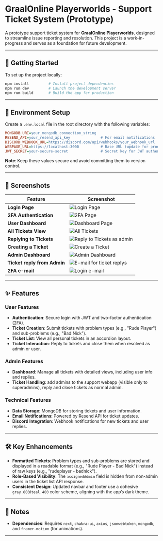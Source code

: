 # GraalOnline Playerworlds - Support Ticket System (Prototype)

A prototype support ticket system for **GraalOnline Playerworlds**, designed to streamline issue reporting and resolution. This project is a work-in-progress and serves as a foundation for future development.

---

## 🚀 Getting Started

To set up the project locally:

```bash
npm install         # Install project dependencies
npm run dev         # Launch the development server
npm run build       # Build the app for production
```

---

## 🔧 Environment Setup

Create a `.env.local` file in the root directory with the following variables:

```ini
MONGODB_URI=your_mongodb_connection_string
RESEND_API=your_resend_api_key              # For email notifications
DISCORD_WEBHOOK_URL=https://discord.com/api/webhooks/your_webhook_url  # Webhook for ticket updates
WEBPAGE_URL=https://localhost:3000          # Base URL (update for production)
JWT_SECRET=your-secure-secret               # Secret key for JWT authentication
```

**Note**: Keep these values secure and avoid committing them to version control.

---

## 📸 Screenshots

| Feature             | Screenshot                                                                |
|---------------------|---------------------------------------------------------------------------|
| **Login Page**      | ![Login Page](https://i.imgur.com/rVRCe5y.png)                           |
| **2FA Authentication** | ![2FA Page](https://i.imgur.com/oo6lsKl.png)                          |
| **User Dashboard**  | ![Dashboard Page](https://i.imgur.com/gZX0KAb.png)                       |
| **All Tickets View**| ![All Tickets](https://i.imgur.com/qmaNiqW.png)                          |
| **Replying to Tickets** | ![Reply to Tickets as admin](https://i.imgur.com/5d6zu3C.png)        |
| **Creating a Ticket**| ![Create a Ticket](https://i.imgur.com/FDI6pRv.png)                     |
| **Admin Dashboard** | ![Admin Dashboard](https://i.imgur.com/T9qOYGc.png)                      |
| **Ticket reply from Admin** | ![E-mail for ticket replys](https://i.imgur.com/DCEtBdA.png)      |
| **2FA e-mail** | ![Login e-mail](https://i.imgur.com/58zoQS2.png)    |

---

## ✨ Features

### User Features
- **Authentication**: Secure login with JWT and two-factor authentication (2FA).
- **Ticket Creation**: Submit tickets with problem types (e.g., "Rude Player") and sub-problems (e.g., "Bad Nick").
- **Ticket List**: View all personal tickets in an accordion layout.
- **Ticket Interaction**: Reply to tickets and close them when resolved as admin or user.

### Admin Features
- **Dashboard**: Manage all tickets with detailed views, including user info and replies.
- **Ticket Handling**: add admins to the support webapp (visible only to superadmins), reply and close tickets as normal admin.

### Technical Features
- **Data Storage**: MongoDB for storing tickets and user information.
- **Email Notifications**: Powered by Resend API for ticket updates.
- **Discord Integration**: Webhook notifications for new tickets and user replies.

---

## 🛠 Key Enhancements

- **Formatted Tickets**: Problem types and sub-problems are stored and displayed in a readable format (e.g., "Rude Player - Bad Nick") instead of raw keys (e.g., "rudeplayer - badnick").
- **Role-Based Visibility**: The `assignedAdmin` field is hidden from non-admin users in the ticket list API response.
- **Consistent Design**: Updated navbar and footer use a cohesive `gray.800`/`teal.400` color scheme, aligning with the app’s dark theme.

---

## 📝 Notes

- **Dependencies**: Requires `next`, `chakra-ui`, `axios`, `jsonwebtoken`, `mongodb`, and `framer-motion` (for animations).

---
